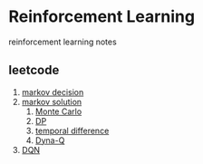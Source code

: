 # Reinforcement Learning

reinforcement learning notes

## leetcode
1. [markov decision]()
2. [markov solution]()
   1) [Monte Carlo](/codes/rl/mc.py)
   2) [DP]()
   3) [temporal difference](/codes/rl/q_learning.py)
   4) [Dyna-Q](/codes/rl/dyna_q.py)
3. [DQN](/codes/rl/dqn.py)